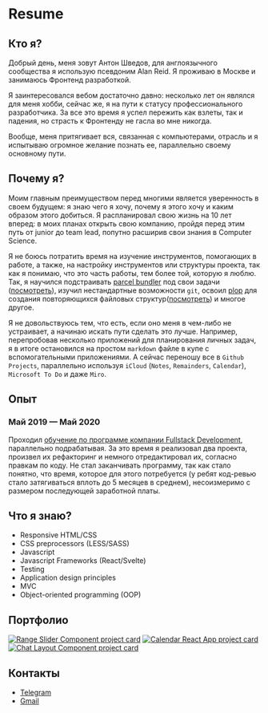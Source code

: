# Resume

## Кто я?
Добрый день, меня зовут Антон Шведов, для англоязычного сообщества я использую псевдоним Alan Reid. Я проживаю в Москве и занимаюсь Фронтенд разработкой.

Я заинтересовался вебом достаточно давно: несколько лет он являлся для меня хобби, сейчас же, я на пути к статусу профессионального разработчика. За все это время я успел пережить как взлеты, так и падения, но страсть к Фронтенду не гасла во мне никогда.

Вообще, меня притягивает вся, связанная с компьютерами, отрасль и я испытываю огромное желание познать ее, параллельно своему основному пути.

## Почему я?
Моим главным преимуществом перед многими является уверенность в своем будущем: я знаю чего я хочу, почему я этого хочу и каким образом этого добиться. Я распланировал свою жизнь на 10 лет вперед: в моих планах открыть свою компанию, пройдя перед этим путь от junior до team lead, попутно расширив свои знания в Computer Science.

Я не боюсь потратить время на изучение инструментов, помогающих в работе, а также, на настройку инструментов или структуры проекта, так как я понимаю, что это часть работы, тем более той, которую я люблю. Так, я научился подстраивать [parcel bundler](https://parceljs.org/) под свои задачи ([посмотреть](https://github.com/alanreidt/range-slider-component/blob/785d4bcbb2d680be9be912120e89a8a7e15296f4/package.json#L16-L20)), изучил нестандартные возможности `git`, освоил [plop](https://plopjs.com/documentation/) для создания повторяющихся файловых структур([посмотреть](https://github.com/alanreidt/range-slider-component/blob/master/plopfile.js)) и многое другое.

Я не довольствуюсь тем, что есть, если оно меня в чем-либо не устраивает, а начинаю искать пути сделать это лучше. Например, перепробовав несколько приложений для планирования личных задач, я в итоге остановился на простом `markdown` файле в купе с вспомогательными приложениями. А сейчас переношу все в `Github Projects`, параллельно используя `iCloud` (`Notes`, `Remainders`, `Calendar`), `Microsoft To Do` и даже `Miro`.

## Опыт
### Май 2019 — Май 2020
Проходил [обучение по программе компании Fullstack Development](https://www.fullstack-development.com/front-end-education), параллельно подрабатывая. За это время я реализовал два проекта, произвел их рефакторинг и немного отредактировал их, согласно правкам по коду. Не стал заканчивать программу, так как стало понятно, что время, которое для этого потребуется (у ребят код-ревью стало затягиваться вплоть до 5 месяцев в среднем), несоизмеримо с размером последующей заработной платы.

## Что я знаю?
  - Responsive HTML/CSS
  - CSS preprocessors (LESS/SASS)
  - Javascript
  - Javascript Frameworks (React/Svelte)
  - Testing
  - Application design principles
  - MVC
  - Object-oriented programming (OOP)

## Портфолио
[![Range Slider Component project card](https://github-readme-stats.vercel.app/api/pin/?username=alanreidt&repo=range-slider-component)](https://github.com/alanreidt/range-slider-component)
[![Calendar React App project card](https://github-readme-stats.vercel.app/api/pin/?username=alanreidt&repo=calendar-react-app)](https://github.com/alanreidt/calendar-react-app)
[![Chat Layout Component project card](https://github-readme-stats.vercel.app/api/pin/?username=alanreidt&repo=chat-layout)](https://github.com/alanreidt/chat-layout)

## Контакты
- [Telegram](https://t.me/alanreidt)
- [Gmail](mailto:alanreidt@gmail.com)
